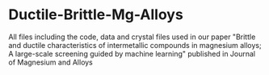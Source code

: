 # Ductile-Brittle-Mg-Alloys
All files including the code, data and crystal files used in our paper "Brittle and ductile characteristics of intermetallic compounds in magnesium alloys; A large-scale screening guided by machine learning" published in Journal of Magnesium and Alloys

